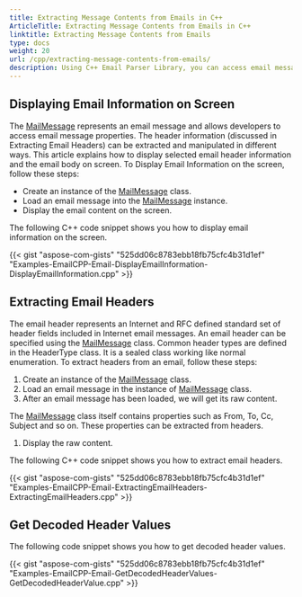 ```yaml
---
title: Extracting Message Contents from Emails in C++
ArticleTitle: Extracting Message Contents from Emails in C++
linktitle: Extracting Message Contents from Emails
type: docs
weight: 20
url: /cpp/extracting-message-contents-from-emails/
description: Using C++ Email Parser Library, you can access email message properties, header information and manipulate it in different ways programmatically.
---
```


## **Displaying Email Information on Screen**
The [MailMessage](https://reference.aspose.com/email/cpp/class/aspose.email.mail_message) represents an email message and allows developers to access email message properties. The header information (discussed in Extracting Email Headers) can be extracted and manipulated in different ways. This article explains how to display selected email header information and the email body on screen. To Display Email Information on the screen, follow these steps:

- Create an instance of the [MailMessage](https://reference.aspose.com/email/cpp/class/aspose.email.mail_message) class.
- Load an email message into the [MailMessage](https://reference.aspose.com/email/cpp/class/aspose.email.mail_message) instance.
- Display the email content on the screen.

The following C++ code snippet shows you how to display email information on the screen.

{{< gist "aspose-com-gists" "525dd06c8783ebb18fb75cfc4b31d1ef" "Examples-EmailCPP-Email-DisplayEmailInformation-DisplayEmailInformation.cpp" >}}

## **Extracting Email Headers**
The email header represents an Internet and RFC defined standard set of header fields included in Internet email messages. An email header can be specified using the [MailMessage](https://reference.aspose.com/email/cpp/class/aspose.email.mail_message) class. Common header types are defined in the HeaderType class. It is a sealed class working like normal enumeration. To extract headers from an email, follow these steps:

1. Create an instance of the [MailMessage](https://reference.aspose.com/email/cpp/class/aspose.email.mail_message) class.
1. Load an email message in the instance of [MailMessage](https://reference.aspose.com/email/cpp/class/aspose.email.mail_message) class.
1. After an email message has been loaded, we will get its raw content.

The [MailMessage](https://reference.aspose.com/email/cpp/class/aspose.email.mail_message) class itself contains properties such as From, To, Cc, Subject and so on. These properties can be extracted from headers.

1. Display the raw content.

The following  C++ code snippet shows you how to extract email headers.

{{< gist "aspose-com-gists" "525dd06c8783ebb18fb75cfc4b31d1ef" "Examples-EmailCPP-Email-ExtractingEmailHeaders-ExtractingEmailHeaders.cpp" >}}

## **Get Decoded Header Values**
The following code snippet shows you how to get decoded header values.

{{< gist "aspose-com-gists" "525dd06c8783ebb18fb75cfc4b31d1ef" "Examples-EmailCPP-Email-GetDecodedHeaderValues-GetDecodedHeaderValue.cpp" >}}
